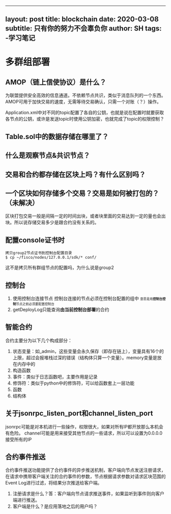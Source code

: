 <!--
 * @Description: 
 * @Autor: ShenHao
 * @Date: 2020-06-20 15:30:33
 * @LastEditors: ShenHao
 * @LastEditTime: 2020-06-21 09:06:39
--> 
---
layout: post
title: blockchain
date: 2020-03-08
subtitle: 只有你的努力不会辜负你
author: SH
tags:
        -学习笔记
---
# 多群组部署

## AMOP（链上信使协议）是什么？
为联盟提供安全高效的信息通道。不依赖节点共识，类似于消息队列的一个东西。AMOP可用于加快交易的速度，无需等待交易确认，只需一个对账（？）操作。

Application.xml中对不同的topic配置了各自的公钥，也就是说在配置时就要获取各节点的公钥，或许是发送topic时使用公钥加密，也就完成了topic的权限控制？

## Table.sol中的数据存储在哪里了？

## 什么是观察节点&共识节点？

## 交易和合约都存储在区块上吗？有什么区别吗？

## 一个区块如何存储多个交易？交易是如何被打包的？（未解决）
区块打包交易一般是间隔一定的时间出块，或者块里面的交易达到一定的量也会出块。所以说存储交易多少是跟合约没有关系的。

## 配置console证书时 
    拷贝group2节点证书到控制台配置目录
    $ cp ~/fisco/nodes/127.0.0.1/sdk/* conf/
这不是拷贝所有群组节点的配置吗，为什么说是group2

## 控制台
1. 使用控制台连接节点
控制台连接的节点必须在控制台配置的组中
<font size=1>意思是用**控制台控制**节点之前必须要配置控制台</font>
2. getDeployLog只能查询**由当前控制台部署**的合约

## 智能合约
合约主要分为以下几个构成部分：
1. 状态变量：如_admin，这些变量会永久保存（即存在链上），变量具有16个的上限，超过会报堆栈过深的错误（结构体只算一个变量）。memory变量是放在内存中的
2. 构造函数
3. 事件：类似于日志函数吧，主要作用是记录
4. 修饰符：类似于python中的修饰符，可以给函数套上一层功能
5. 函数
6. 结构体

## 关于jsonrpc_listen_port和channel_listen_port
jsonrpc可能是对本机进行一些操作，权限很大，如果对所有IP都开放那么本机会有危险。
channel可能是用来接受其他节点的一些请求，所以可以设置为0.0.0.0接受所有的IP

## 合约事件推送
合约事件推送功能提供了合约事件的异步推送机制，客户端向节点发送注册请求，在请求中携带客户端关注的合约事件的参数，节点根据请求参数对请求区块范围的Event Log进行过滤，将结果分次推送给客户端。
1. 注册请求是什么？答：客户端向节点请求推送事件，如果监听到事件则向客户端进行推送。
2. 客户端是什么？是应用落地之后的用户吗？